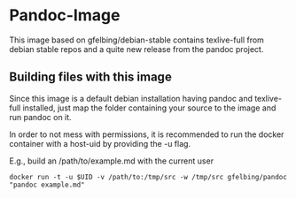# Pandoc-Image

This image based on gfelbing/debian-stable contains texlive-full from debian stable repos and a quite new release from the pandoc project.

## Building files with this image

Since this image is a default debian installation having pandoc and texlive-full installed, just map the folder containing your source to the image and run pandoc on it.

In order to not mess with permissions, it is recommended to run the docker container with a host-uid by providing the -u flag.

E.g., build an /path/to/example.md with the current user

```
docker run -t -u $UID -v /path/to:/tmp/src -w /tmp/src gfelbing/pandoc "pandoc example.md"
```


